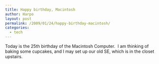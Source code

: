 ```yaml
---
title: Happy birthday, Macintosh
author: Harpo
layout: post
permalink: /2009/01/24/happy-birthday-macintosh/
categories:
  - tech
---
```

Today is the 25th birthday of the Macintosh Computer.  I am thinking of baking some cupcakes, and I may set up our old SE, which is in the closet upstairs.